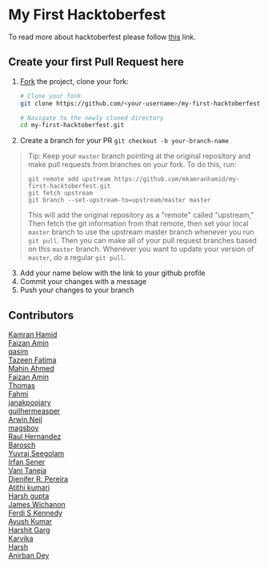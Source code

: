 # My First Hacktoberfest
To read more about hacktoberfest please follow [this](https://hacktoberfest.digitalocean.com/) link.

## Create your first Pull Request here

1.  [Fork](https://help.github.com/articles/fork-a-repo/) the project, clone
    your fork:

    ```sh
    # Clone your fork
    git clone https://github.com/<your-username>/my-first-hacktoberfest.git

    # Navigate to the newly cloned directory
    cd my-first-hacktoberfest.git
    ```
2. Create a branch for your PR `git checkout -b your-branch-name`

> Tip: Keep your `master` branch pointing at the original repository and make
> pull requests from branches on your fork. To do this, run:
>
> ```
> git remote add upstream https://github.com/mkamranhamid/my-first-hacktoberfest.git
> git fetch upstream
> git branch --set-upstream-to=upstream/master master
> ```
>
> This will add the original repository as a "remote" called "upstream,"
> Then fetch the git information from that remote, then set your local `master`
> branch to use the upstream master branch whenever you run `git pull`.
> Then you can make all of your pull request branches based on this `master`
> branch. Whenever you want to update your version of `master`, do a regular
> `git pull`.


3. Add your name below with the link to your github profile
4. Commit your changes with a message
5. Push your changes to your branch

## Contributors
[Kamran Hamid](https://github.com/mkamranhamid)</br>
[Faizan Amin](https://github.com/Faizanamin)</br>
[qasim](https://github.com/qasimabbas209)</br>
[Tazeen Fatima](https://github.com/tazeenfatima)</br>
[Mahin Ahmed](https://github.com/hmahin2)</br>
[Faizan Amin](https://github.com/Faizanamin)</br>
[Thomas](https://github.com/35601)</br>
[Fahmi](https://github.com/fahmimuh)</br>
[janakpoojary](https://github.com/janakpoojary)</br>
[guilhermeasper](https://github.com/Guilhermeasper)</br>
[Arwin Neil](https://github.com/arwinneil)</br>
[magsboy](https://github.com/magss)</br>
[Raul Hernandez](https://github.com/Raal9410)</br>
[Barosch](https://github.com/barosch47)</br>
[Yuvraj Seegolam](https://github.com/yuvraj108c)</br>
[Irfan Sener](https://github.com/irfansener)</br>
[Vani Taneja]( https://github.com/vanitaneja22)</br>
[Djenifer R. Pereira](https://github.com/djeni98)</br>
[Atithi kumari](https://github.com/Atithi360)</br>
[Harsh gupta](https://github.com/harshgupta28)</br>
[James Wichanon](https://github.com/wichanon14)</br>
[Ferdi S Kennedy](https://github.com/kennedy69)</br>
[Ayush Kumar](https://github.com/COLONAYUSH)</br>
[Harshit Garg](https://github.com/HarshitGarg-2002)</br>
[Karvika](https://github.com/Karvika)</br>
[Harsh](https://github.com/harshgupta28)</br>
[Anirban Dey](https://github.com/anirbandey303)</br>

